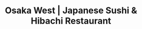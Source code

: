 ---
layout: place
title: "Osaka West | Japanese Sushi & Hibachi Restaurant"
permalink: /louisiana/covington/osaka-west-japanese-sushi-hibachi-restaurant.html
stateAbbr: LA
stateName: Louisiana
cityName: Covington
place_id: ChIJX4_B1QVcJ4YRRKAGmfl4BP8
photos:
  - name: >-
      places/ChIJX4_B1QVcJ4YRRKAGmfl4BP8/photos/AeeoHcLx8T6a0wu23_wAzAZN7czUvnAaLd9-l4EIh6iJx_Kw7hZUT7dtSKpBtbxArdDPoOdUtTAXPLDJMfwYcrzFL4JUzv0lGi-gpZW7iN7GsQ3mcD-lRx6NpVPFuLOxqE88FPgIfSRii7Moew4_ua-if5nr0WmkK0dl2yV3P8yQ-bTV-RTLtwImvAzqxA30114Ti_sTLfHUaqd6P5MOEfCyhdmdFakpkVIfLiy4Yx5X2fuzUYi9i7LEIIBeWrTEvblSa7KK88P64r9jwx0NIzx4bsAIF0ktVPBmVlqyZusmJPkmQpi_0CpnulyztuR2imSV089b5m4UdF3-nfvssUcD6MVsuCug1zb1GhKTZTpfRuxqu6oLN_FjCM_1WztaME9ks1Q3NQUJ_0porBzYz16ncEG7Wsn6l0VSrPkw2yMFIz4
    widthPx: 3445
    heightPx: 2296
    authorAttributions:
      - displayName: Eric Mihalik
        uri: https://maps.google.com/maps/contrib/100876631189129359226
        photoUri: >-
          https://lh3.googleusercontent.com/a-/ALV-UjVwpkAqvIsv05mKfLMROFJ2m7luKwU-ZQ3OVGAcq-_f4VzA16LUHw=s100-p-k-no-mo
    flagContentUri: >-
      https://www.google.com/local/imagery/report/?cb_client=maps_api_places.places_api&image_key=!1e10!2sCIHM0ogKEICAgIC4wsXgKg&hl=en-US
    googleMapsUri: >-
      https://www.google.com/maps/place//data=!3m4!1e2!3m2!1sCIHM0ogKEICAgIC4wsXgKg!2e10!4m2!3m1!1s0x86275c05d5c18f5f:0xff0478f99906a044
  - name: >-
      places/ChIJX4_B1QVcJ4YRRKAGmfl4BP8/photos/AeeoHcLfGpcrYkKFzOTlMeueLjzee4APG-hMWWikvgKP4X8nWVycgzmZpnt9qQtc0BXsdsY1ySWzaR4QQi10I8mz_ZoFgIBKFh_D9VYyrIa9444wqu679NgDDaSu06AL7m30Vs35maI6jgzfeWz8r-C6mxKfjdrsmqRnYgFiiPE_nK_X2kZunGwV6xxtz23SxklHe7M-S3Jhs211OjxtPV1odX0E1qyMWmsxJnKni_CWfUpY1vW1qqTaVykpyMVEL1kyjU_Z72kxgjnhUmXSp5bdhSFH0LdZnE1qaaVdwfYJNy_gkxjgfauoBSdv8Qy0L0A_ImJXHYQJyU5g_FzMBdd3A-BvYXSzozi4q5XYCdqxOO1CK66JqZQny2j_Zk_rqES4dJpPrVWYWXVIFNdiBLBvJptUCiNucjxD61YNLz7cniWwhfqc
    widthPx: 4000
    heightPx: 3000
    authorAttributions:
      - displayName: Grame McDowall
        uri: https://maps.google.com/maps/contrib/101489108533674637201
        photoUri: >-
          https://lh3.googleusercontent.com/a/ACg8ocJUcziqq60RVKF60CTBp8rQq7LjQFCkSo5M9dvIgFOgrnUj8w=s100-p-k-no-mo
    flagContentUri: >-
      https://www.google.com/local/imagery/report/?cb_client=maps_api_places.places_api&image_key=!1e10!2sCIHM0ogKEICAgIDhrZyLiwE&hl=en-US
    googleMapsUri: >-
      https://www.google.com/maps/place//data=!3m4!1e2!3m2!1sCIHM0ogKEICAgIDhrZyLiwE!2e10!4m2!3m1!1s0x86275c05d5c18f5f:0xff0478f99906a044
  - name: >-
      places/ChIJX4_B1QVcJ4YRRKAGmfl4BP8/photos/AeeoHcLpcqekyDrnj7ZY2-49k_PTvLf94HDSYobunoK1-Kj9YaXJqdxpp9Ba_arj4VIhVktX30Sn-lLluQWer2y_Fj76BVhr0k8Up98tZt8YVqQODJSvp8CQZiEP68YPX7KROkPoXt-vkYlprTbFYnO0iwb3DESIxFI6M6jsggKsvV5Y8l8OoI5Wg3AULUJiS2ISufuXDegiv06ErWpVqDQy6t0zhlto8dv_n-7iAj7ONauq56BJ5mZ2f30o-zOSfqi79u4o8WdBZLeP47ng2IGOZwehfqBpRaYPkIionaNVm5eQp8XegeYONF9rzGQq6NllnFGm4wsKsNrSF6UxjpYzpJMw8ESElLezl3u9voPVVTjn91Rp-LgChxrsy0cGJNBPkOJYtAtP4nXddbcVo-2BugZdjor9ikGYPUjFx_QJhII
    widthPx: 3024
    heightPx: 4032
    authorAttributions:
      - displayName: Britanie Breland
        uri: https://maps.google.com/maps/contrib/102966803911544005606
        photoUri: >-
          https://lh3.googleusercontent.com/a/ACg8ocJAoGf7u1n2S-gdUSPWFMRwGObkWHWAQUfT6D0Vmm7afGZbzQ=s100-p-k-no-mo
    flagContentUri: >-
      https://www.google.com/local/imagery/report/?cb_client=maps_api_places.places_api&image_key=!1e10!2sCIHM0ogKEICAgMCgm-vlKw&hl=en-US
    googleMapsUri: >-
      https://www.google.com/maps/place//data=!3m4!1e2!3m2!1sCIHM0ogKEICAgMCgm-vlKw!2e10!4m2!3m1!1s0x86275c05d5c18f5f:0xff0478f99906a044
  - name: >-
      places/ChIJX4_B1QVcJ4YRRKAGmfl4BP8/photos/AeeoHcK8BlVQ45v9xmexl4J7l_Xhn_xvibgHsum96UnTOXuj_9e-49YMB9i8a1JuiJV5-GBStOR439OEENo-Meh4qqnfAfiPUJcrtuOjZGpixka8PGx-RUtOfJOZURWQM1tjzxCcp9FwLSJuBuzG6HRAN5NSUT_BHE6-ZN6VfRHX61Phr4YnGqDJ0xlAjiT67qCEQEZETCSUv0oljvJpjsmx8WWHfWZvNH56L6wl-hFLWJj0ypwD03Xfe5umyFoUAL7s79kcg0zaYrybs8eFxxLXX5dQcxZBUdb8IxUsTN4LpKNepLqj4jc6N-aursNC-2b4geGb7gpQffvNBJorCnqO2uHK6KZsAGJyB_o114IPBlM2sAq75q9KMhwJxecaGcEbKnejNR68vNSe9tZOQQQgL9vtWXfVZLQjiqH7XT12a2S5PtsM
    widthPx: 3024
    heightPx: 4032
    authorAttributions:
      - displayName: Britanie Breland
        uri: https://maps.google.com/maps/contrib/102966803911544005606
        photoUri: >-
          https://lh3.googleusercontent.com/a/ACg8ocJAoGf7u1n2S-gdUSPWFMRwGObkWHWAQUfT6D0Vmm7afGZbzQ=s100-p-k-no-mo
    flagContentUri: >-
      https://www.google.com/local/imagery/report/?cb_client=maps_api_places.places_api&image_key=!1e10!2sCIHM0ogKEICAgMCgm-vliwE&hl=en-US
    googleMapsUri: >-
      https://www.google.com/maps/place//data=!3m4!1e2!3m2!1sCIHM0ogKEICAgMCgm-vliwE!2e10!4m2!3m1!1s0x86275c05d5c18f5f:0xff0478f99906a044
  - name: >-
      places/ChIJX4_B1QVcJ4YRRKAGmfl4BP8/photos/AeeoHcLovWafD4ST9Gv40m6XIQ7yps-auj8P2mEpm5XGsHkK3VWX7xA7iKa7KiuVcxXtno9XW_nkr7-Kry_Ig79k8XhW9G2Zi1X11j7_yGbj5gO56IrgaDeGKspBogP6lutIDRIZmOej9Jr1DAKHNwaELbxm5RtLxjzMdXZIDeh9zZDu50J-EuxECLdIMjwDd6HlJ2svXGBCOHkT7x9efRmS2dNWTFdozyGCyjMzbCjeddTTwWDGnUa7Pdhnd8d9xVp3WXY_96zopd7lLCG8Z8zfccd0wZjtFGMDuAZgQ4D9lSW7PB2LpuYrdTx7-vonoCwh6vz-ljLTugtASZZcMr67wfM9LbDMDi494hGq6VPGbXwfnXDdEUG5y05puhaaGPjYQSsSvLfrKd5bsIh7XUloXQpVvICpyF8QLHTglPnCs-kcAQ
    widthPx: 2252
    heightPx: 4000
    authorAttributions:
      - displayName: Angie Giroir
        uri: https://maps.google.com/maps/contrib/117974858616314992152
        photoUri: >-
          https://lh3.googleusercontent.com/a-/ALV-UjVN-Bgs7jrIsNqpSp0HFbSBWhxD1TVFoKId8IWiNm_2Ycs4ttOs=s100-p-k-no-mo
    flagContentUri: >-
      https://www.google.com/local/imagery/report/?cb_client=maps_api_places.places_api&image_key=!1e10!2sCIHM0ogKEICAgICXkszEMQ&hl=en-US
    googleMapsUri: >-
      https://www.google.com/maps/place//data=!3m4!1e2!3m2!1sCIHM0ogKEICAgICXkszEMQ!2e10!4m2!3m1!1s0x86275c05d5c18f5f:0xff0478f99906a044
  - name: >-
      places/ChIJX4_B1QVcJ4YRRKAGmfl4BP8/photos/AeeoHcK6bT4zjZdeBtCjnG3crGzOmRFU2sr44znsRNfblp3AIBqLM7ccSd5Uricyp55dhieSd8rATmBksCZYuy3k83OpBfCXZdRD17mIap8ZIWv29iDh8RuyxUc9m6jw1NJAoXPTYW1RokAf4-gN9HmO-oEfuAiPW_DIvCe_GQogpKWzPGLcXwu_I31NmtUBsuvDG0bY6UGoV8yIafyHJAj52HKWAN3xErVnXjlmv1O4CBnH17L_5OZhKYPbI-DQw-SMtqFuNEEJIf-ohWeYzPqEzkRjlDCudKK_WImxFKLau9hIO_wUn6LZcK_CXliov4HYT_1RZMeTFTPqa4bE6Ue3GxZ2MF5W7-s3Om7fpmVJXnlLb1U4TvpgycNvcueM6nPjMNyo5fzeQXi2ddL92yfuXAKPFjsWby_-M24T32_MS1TQlojd
    widthPx: 3024
    heightPx: 4032
    authorAttributions:
      - displayName: Britanie Breland
        uri: https://maps.google.com/maps/contrib/102966803911544005606
        photoUri: >-
          https://lh3.googleusercontent.com/a/ACg8ocJAoGf7u1n2S-gdUSPWFMRwGObkWHWAQUfT6D0Vmm7afGZbzQ=s100-p-k-no-mo
    flagContentUri: >-
      https://www.google.com/local/imagery/report/?cb_client=maps_api_places.places_api&image_key=!1e10!2sCIHM0ogKEICAgMCgm-vl8wE&hl=en-US
    googleMapsUri: >-
      https://www.google.com/maps/place//data=!3m4!1e2!3m2!1sCIHM0ogKEICAgMCgm-vl8wE!2e10!4m2!3m1!1s0x86275c05d5c18f5f:0xff0478f99906a044
  - name: >-
      places/ChIJX4_B1QVcJ4YRRKAGmfl4BP8/photos/AeeoHcIxFaZuq9CN9T_sq3bhxziZ1jRz0OCX5lVgCQ4tZbNC3BZE8HMxqB4UUAc1czMgtQyCsQD9ozX8o0F3txZRh2wvNEpJpTIrEiqNsbd623oAq5hQIqK-CWLNGNX3fuOTN2ZVyOSClOvQD57AxYj4zB5-3lUY3UWAMhRI6GlkmnDM5LRQde08KgRjack1H0DIMVS0kLoIuKvCeYvP6YWoJd10GXO5uIKhjTWvkTMfBl9BHyelGMk5vdeREs2s4S3rlqRc1bOcIJQugRshypeMSq64PQj9-pp0o7YM28wfwibqSPps3hxBey2meJB8YbvbhxrLTbY38HTkSoUcTK6U7mc7bNd4Gp2ZViGY3whVpJLybE4XhzmNMpop5_-u-kZwXSF5Q9pNzemXZYO5egdlHvXMW7C9-bzM_93FmXWjrBrzcA
    widthPx: 3000
    heightPx: 4000
    authorAttributions:
      - displayName: Okebra Arrington
        uri: https://maps.google.com/maps/contrib/106188657909794790921
        photoUri: >-
          https://lh3.googleusercontent.com/a/ACg8ocLbsWFAi0PmB6lYRneZtk_b2RTX0DUEZr_VgWsX-NeIOkUHMw=s100-p-k-no-mo
    flagContentUri: >-
      https://www.google.com/local/imagery/report/?cb_client=maps_api_places.places_api&image_key=!1e10!2sCIHM0ogKEICAgICF45nueA&hl=en-US
    googleMapsUri: >-
      https://www.google.com/maps/place//data=!3m4!1e2!3m2!1sCIHM0ogKEICAgICF45nueA!2e10!4m2!3m1!1s0x86275c05d5c18f5f:0xff0478f99906a044
  - name: >-
      places/ChIJX4_B1QVcJ4YRRKAGmfl4BP8/photos/AeeoHcJoiqiZkOuhiHC3xGAkracGy8c8tTcdLgmymS0zkuoWCO3z0qgXXtARe_dmgXphFqcWl_G_Q8eFDXjVpm605EIZk4W8YXxIuH6_AIfHzCbjzkIANeY8plt3Xdn__DZ1mGzHTbFxqHWusq1r5VQOPtg0ryCby3KYG51uZhYp2GOIVfJGE2oULuLfPtnzbD50n_U7F0kqK7A2sYJD9bBrZFuxj9lQyqXp4_8SVxRy9ZxH8nf7OhMMJ5vcDKI7lES9Oe7wGvzW9OTi2wQ2LehHnNSOmKAwnIQVHifk22CkDXv6s_RHDVZlXeKnWKTNMvDIXg1_kZM4W4Ycxq0Y5Q2wfWMRGXM_w9K1sc5hfRRDftllg8V0l8wEKYAjDWzV5mcuDrsubljwpUJhrG471Q6kcSUaSPRH8_blIcfbDRzrwTQ
    widthPx: 2252
    heightPx: 4000
    authorAttributions:
      - displayName: Angie Giroir
        uri: https://maps.google.com/maps/contrib/117974858616314992152
        photoUri: >-
          https://lh3.googleusercontent.com/a-/ALV-UjVN-Bgs7jrIsNqpSp0HFbSBWhxD1TVFoKId8IWiNm_2Ycs4ttOs=s100-p-k-no-mo
    flagContentUri: >-
      https://www.google.com/local/imagery/report/?cb_client=maps_api_places.places_api&image_key=!1e10!2sCIHM0ogKEICAgICXkozPXA&hl=en-US
    googleMapsUri: >-
      https://www.google.com/maps/place//data=!3m4!1e2!3m2!1sCIHM0ogKEICAgICXkozPXA!2e10!4m2!3m1!1s0x86275c05d5c18f5f:0xff0478f99906a044
  - name: >-
      places/ChIJX4_B1QVcJ4YRRKAGmfl4BP8/photos/AeeoHcLiDRFMogvzu0GFzMyhdeopuj2NG7fxRfTZf9UiTlpcmrjVCZgQFs4iVxUdikAJs_reUwFVDHIgsztCx6p3v0aYPC9jBB4e9GJdSiy8PfPyYHbYFCKxjhmeQSS3m6QWOdrKnj8i7pZE3_-704WYAYIiBgzkcOqKReZyV36dHPCuos0Cr_JgFi24w9M3P-m5d-wVJDJIVK5NUb20ipnHnMF1vAyr9XZkDkPWcdf9l2NVdCUP0WJtG8G5yUAZ9VaqArwGtog314ogMdIpPJhA3WRHw5lcXXkyS__qyDeQVV6m1HhCTqSpO7oGjGEQ2aXY04u7umCV5pYMvY1aVIHUx8OcZJVf0KhQpnSKwg2rChlYLviuFk7iN5J54gMi-yUA88b8SUGg4l7WKEIkWtv4CwqjFQGuez8CTPsN8XAet2vJRrBq
    widthPx: 1960
    heightPx: 4032
    authorAttributions:
      - displayName: Tammy Williams
        uri: https://maps.google.com/maps/contrib/114765526450587735214
        photoUri: >-
          https://lh3.googleusercontent.com/a-/ALV-UjV2DxW-rOy6qTqm-4_KHz6g9maOcIsJ5rhYFphu4K8mr8xfdhmxnw=s100-p-k-no-mo
    flagContentUri: >-
      https://www.google.com/local/imagery/report/?cb_client=maps_api_places.places_api&image_key=!1e10!2sCIHM0ogKEICAgIDc_Ni65wE&hl=en-US
    googleMapsUri: >-
      https://www.google.com/maps/place//data=!3m4!1e2!3m2!1sCIHM0ogKEICAgIDc_Ni65wE!2e10!4m2!3m1!1s0x86275c05d5c18f5f:0xff0478f99906a044
  - name: >-
      places/ChIJX4_B1QVcJ4YRRKAGmfl4BP8/photos/AeeoHcIIbuZwTZVzuOsNObsrcRMETzLfc9lzS2xx4Mwz_9F7QaYwB5aG5w3w190f13QWS1XOaSyZ1GGt2YVMMGXSuBaoqpo-Csa1_RigDRRSh4uAGHNQPFLMRtY_qK_QyDBngibRQQRl0Cj-ta2EiieXenlz8ZukXNn9PbzBOAjmzzTZWfeyBLK0irw9-ICC_ixGmB1Q3kvfqxMuWCew7PdUYKzl6A5ievHdB4MT5bj5PDEzkK8_XNVYUUGDNyK_m6HwJxjQ1z1MXQi8YWgG-iItm1Cmhm5gRcz5b8vMnDNKx7U-aRD-0G5lohCAt8V8US-uxmd9NSYxjbcIrvRmOM1pBD4qDjOd-csqVEXBKjjpLWwey0VyhvtTWpCV_coZrRSCm9_M4iQLZ5UN3zhlmOAeMH0BjG44mA3229dUAcY0ioW60A
    widthPx: 4032
    heightPx: 1960
    authorAttributions:
      - displayName: Terry Bradley
        uri: https://maps.google.com/maps/contrib/111897099621451766444
        photoUri: >-
          https://lh3.googleusercontent.com/a-/ALV-UjUowlXslXn_lVF99YQgvS4kX5EPkoULL2-Sjk0U84rDOvloiTMhsw=s100-p-k-no-mo
    flagContentUri: >-
      https://www.google.com/local/imagery/report/?cb_client=maps_api_places.places_api&image_key=!1e10!2sCIHM0ogKEICAgID48qnEHg&hl=en-US
    googleMapsUri: >-
      https://www.google.com/maps/place//data=!3m4!1e2!3m2!1sCIHM0ogKEICAgID48qnEHg!2e10!4m2!3m1!1s0x86275c05d5c18f5f:0xff0478f99906a044
address: 804 US-190, Covington, LA 70433, USA
street: 804 US-190
city: Covington
state: LA
zip: '70433'
country: USA
neighborhood: null
latitude: '30.441614'
longitude: '-90.081945'
accessibility_options:
  wheelchairAccessibleParking: true
  wheelchairAccessibleEntrance: true
  wheelchairAccessibleRestroom: true
  wheelchairAccessibleSeating: true
business_status: OPERATIONAL
name: Osaka West | Japanese Sushi & Hibachi Restaurant
google_maps_links:
  directionsUri: >-
    https://www.google.com/maps/dir//''/data=!4m7!4m6!1m1!4e2!1m2!1m1!1s0x86275c05d5c18f5f:0xff0478f99906a044!3e0
  placeUri: https://maps.google.com/?cid=18375945392988004420
  writeAReviewUri: >-
    https://www.google.com/maps/place//data=!4m3!3m2!1s0x86275c05d5c18f5f:0xff0478f99906a044!12e1
  reviewsUri: >-
    https://www.google.com/maps/place//data=!4m4!3m3!1s0x86275c05d5c18f5f:0xff0478f99906a044!9m1!1b1
  photosUri: >-
    https://www.google.com/maps/place//data=!4m3!3m2!1s0x86275c05d5c18f5f:0xff0478f99906a044!10e5
primary_type: Japanese Restaurant
opening_hours:
  regular: null
  current: null
secondary_opening_hours:
  regular:
    weekdayDescriptions: null
    type: null
  current:
    weekdayDescriptions: null
    type: null
phone: (985) 871-8199
price_level: PRICE_LEVEL_EXPENSIVE
price_range: null
rating: '3.9'
rating_count: 546
website: https://www.osakawestla.com/osakawestla
description: null
reviews: null
parking_options: null
payment_options: null
allow_dogs: null
curbside_pickup: null
delivery: null
dine_in: null
good_for_children: null
good_for_groups: null
good_for_sports: null
live_music: null
menu_for_children: null
outdoor_seating: null
reservable: null
restroom: null
serves_beer: null
serves_breakfast: null
serves_brunch: null
serves_cocktails: null
serves_coffee: null
serves_dinner: null
serves_dessert: null
serves_lunch: null
serves_vegetarian_food: null
serves_wine: null
takeout: null

---